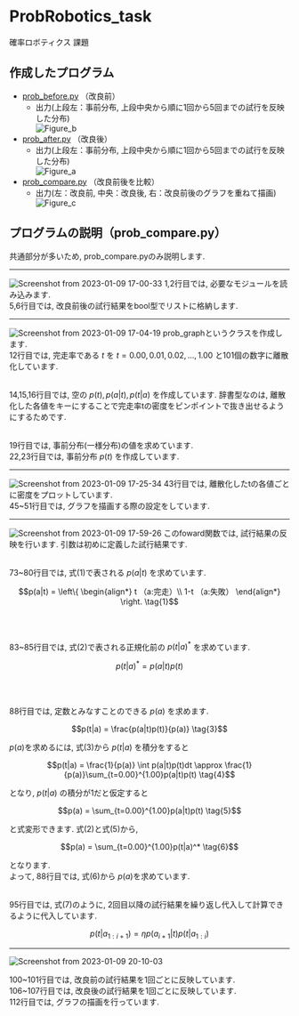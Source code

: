 # ProbRobotics_task
確率ロボティクス 課題

## 作成したプログラム
- [prob_before.py](https://github.com/masakifujiwara1/ProbRobotics_task/blob/dev/scripts/prob_before.py)
 （改良前）
  - 出力(上段左：事前分布, 上段中央から順に1回から5回までの試行を反映した分布) <br>
![Figure_b](https://user-images.githubusercontent.com/72371743/211248125-49ccd2f6-42f7-4676-8ffb-805b6f5abcf1.png)
- [prob_after.py](https://github.com/masakifujiwara1/ProbRobotics_task/blob/dev/scripts/prob_after.py)
 （改良後）
   - 出力(上段左：事前分布, 上段中央から順に1回から5回までの試行を反映した分布) <br>
 ![Figure_a](https://user-images.githubusercontent.com/72371743/211248381-a829ec29-b64a-4870-b4bb-1cf4b8ebc293.png)
- [prob_compare.py](https://github.com/masakifujiwara1/ProbRobotics_task/blob/dev/scripts/prob_compare.py)
 （改良前後を比較）
  - 出力(左：改良前, 中央：改良後, 右：改良前後のグラフを重ねて描画) <br>
![Figure_c](https://user-images.githubusercontent.com/72371743/211248828-24b998b2-869e-452b-ab6e-b1b8cab4a225.png)

## プログラムの説明（prob_compare.py）
共通部分が多いため, prob_compare.pyのみ説明します.
***
![Screenshot from 2023-01-09 17-00-33](https://user-images.githubusercontent.com/72371743/211262858-7e3e0bd6-0854-44e0-8bbb-a9d180c0b5bf.png)
1,2行目では, 必要なモジュールを読み込みます. 
<br>5,6行目では, 改良前後の試行結果をbool型でリストに格納します.
***
![Screenshot from 2023-01-09 17-04-19](https://user-images.githubusercontent.com/72371743/211263386-74793f94-50a5-46e6-81c5-ceebdc25f1f1.png)
prob_graphというクラスを作成します. 
<br> 12行目では, 完走率である $t$ を $t = 0.00,0.01,0.02,...,1.00$ と101個の数字に離散化しています. 

<br> 14,15,16行目では, 空の $p(t), p(a|t), p(t|a)$ を作成しています. 辞書型なのは, 離散化した各値をキーにすることで完走率tの密度をピンポイントで抜き出せるようにするためです.

<br> 19行目では, 事前分布(一様分布)の値を求めています.
<br> 22,23行目では, 事前分布 $p(t)$ を作成しています.
***
![Screenshot from 2023-01-09 17-25-34](https://user-images.githubusercontent.com/72371743/211266250-bb7aae12-1613-4116-b4c0-675dfb9bc88c.png)
43行目では, 離散化したtの各値ごとに密度をプロットしています.
<br> 45~51行目では, グラフを描画する際の設定をしています.
***
![Screenshot from 2023-01-09 17-59-26](https://user-images.githubusercontent.com/72371743/211271733-2fc8a95f-a0ed-415f-82c8-c323707f11a5.png)
このfoward関数では, 試行結果の反映を行います. 引数は初めに定義した試行結果です.
<br><br>

73~80行目では, 式(1)で表される $p(a|t)$ を求めています. 
```math
p(a|t) = 
\left\{
 \begin{align*}
 t  （a:完走）\\
 1-t  （a:失敗）
 \end{align*}
\right.
\tag{1}
```
<br><br>

83~85行目では, 式(2)で表される正規化前の $p(t|a)^*$ を求めています.
```math
p(t|a)^* = p(a|t)p(t)
\tag{2}
```
<br><br>

88行目では, 定数とみなすことのできる $p(a)$ を求めます.
```math
p(t|a) = \frac{p(a|t)p(t)}{p(a)}
\tag{3}
```
$p(a)$を求めるには, 式(3)から $p(t|a)$ を積分をすると
```math
p(t|a) = \frac{1}{p(a)} \int p(a|t)p(t)dt \approx \frac{1}{p(a)}\sum_{t=0.00}^{1.00}p(a|t)p(t)
\tag{4}
```
となり, $p(t|a)$ の積分が1だと仮定すると
```math
p(a) = \sum_{t=0.00}^{1.00}p(a|t)p(t)
\tag{5}
```
と式変形できます. 式(2)と式(5)から, 
```math
p(a) = \sum_{t=0.00}^{1.00}p(t|a)^*
\tag{6}
```
となります. 
<br> よって, 88行目では, 式(6)から $p(a)$を求めています.
<br><br>

95行目では, 式(7)のように, 2回目以降の試行結果を繰り返し代入して計算できるように代入しています.
```math
p(t|a_{1:i+1}) = \eta p(a_{i+1}|t)p(t|a_{1:i})
\tag{7}
```
***
![Screenshot from 2023-01-09 20-10-03](https://user-images.githubusercontent.com/72371743/211297024-24a0fb88-0e25-487d-8fb3-560e30e939f0.png)

100~101行目では, 改良前の試行結果を1回ごとに反映しています.
<br> 106\~107行目では, 改良後の試行結果を1回ごとに反映しています.
<br>
112行目では, グラフの描画を行っています.
